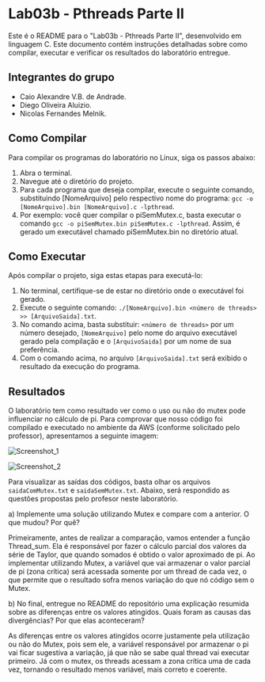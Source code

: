 # Lab03b - Pthreads Parte II

Este é o README para o "Lab03b - Pthreads Parte II", desenvolvido em linguagem C. Este documento contém instruções detalhadas sobre como compilar, executar e verificar os resultados do laboratório entregue.

## Integrantes do grupo

- Caio Alexandre V.B. de Andrade.
- Diego Oliveira Aluizio.
- Nicolas Fernandes Melnik.

## Como Compilar

Para compilar os programas do laboratório no Linux, siga os passos abaixo:
1. Abra o terminal.
2. Navegue até o diretório do projeto.
3. Para cada programa que deseja compilar, execute o seguinte comando, substituindo [NomeArquivo] pelo respectivo nome do programa: `gcc -o [NomeArquivo].bin [NomeArquivo].c -lpthread`.
4. Por exemplo: você quer compilar o piSemMutex.c, basta executar o comando `gcc -o piSemMutex.bin piSemMutex.c -lpthread`. Assim, é gerado um executável chamado piSemMutex.bin no diretório atual.

## Como Executar

Após compilar o projeto, siga estas etapas para executá-lo:
1. No terminal, certifique-se de estar no diretório onde o executável foi gerado.
2. Execute o seguinte comando: `./[NomeArquivo].bin <número de threads> >> [ArquivoSaida].txt`.
3. No comando acima, basta substituir: `<número de threads>` por um número desejado, `[NomeArquivo]` pelo nome do arquivo executável gerado pela compilação e o `[ArquivoSaida]` por um nome de sua preferência.
4. Com o comando acima, no arquivo `[ArquivoSaida].txt` será exibido o resultado da execução do programa.

## Resultados
O laboratório tem como resultado ver como o uso ou não do mutex pode influenciar no cálculo de pi. Para comprovar que nosso código foi compilado e executado no ambiente da AWS (conforme solicitado pelo professor), apresentamos a seguinte imagem:

![Screenshot_1](https://github.com/nicolasmelnik/Laboratorios-SO/assets/117850844/abac3ba6-c8ee-4513-b201-c141c65c6558)

![Screenshot_2](https://github.com/nicolasmelnik/Laboratorios-SO/assets/117850844/fc7254f0-df1e-42b2-b102-9ab7363994ba)

Para visualizar as saídas dos códigos, basta olhar os arquivos `saidaComMutex.txt` e `saidaSemMutex.txt`. Abaixo, será respondido as questões propostas pelo profesor neste laboratório.

a) Implemente uma solução utilizando Mutex e compare com a anterior. O que mudou? Por quê?

Primeiramente, antes de realizar a comparação, vamos entender a função Thread_sum. Ela é responsável por fazer o cálculo parcial dos valores da série de Taylor, que quando somados é obtido o valor aproximado de pi. Ao implementar utilizando Mutex, a variável que vai armazenar o valor parcial de pi (zona crítica) será acessada somente por um thread de cada vez, o que permite que o resultado sofra menos variação do que nó código sem o Mutex. 

b) No final, entregue no README do repositório uma explicação resumida sobre as diferenças entre os valores atingidos. Quais foram as causas das divergências? Por que elas aconteceram?

As diferenças entre os valores atingidos ocorre justamente pela utilização ou não do Mutex, pois sem ele, a variável responsável por armazenar o pi vai ficar sugestiva a variação, já que não se sabe qual thread vai executar primeiro. Já com o mutex, os threads acessam a zona crítica uma de cada vez, tornando o resultado menos variável, mais correto e coerente.

